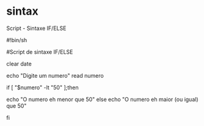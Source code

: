 # sintax
Script - Sintaxe IF/ELSE

#!bin/sh

#Script de sintaxe IF/ELSE

clear
date

echo "Digite um numero"
read numero

if [ "$numero" -lt "50" ];then

echo "O numero eh menor que 50"
else
echo "O numero eh maior (ou igual) que 50"

fi
